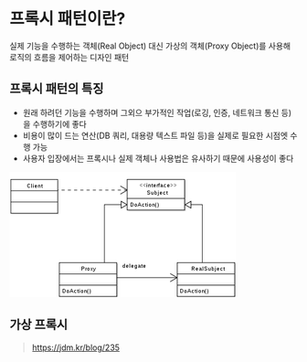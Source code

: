 프록시 패턴이란?
==================================================
실제 기능을 수행하는 객체(Real Object) 대신 가상의 객체(Proxy Object)를 사용해 로직의 흐름을 제어하는 디자인 패턴

프록시 패턴의 특징
--------------------------------------------
* 원래 하려던 기능을 수행하며 그외으 부가적인 작업(로깅, 인증, 네트워크 통신 등)을 수행하기에 좋다
* 비용이 많이 드는 연산(DB 쿼리, 대용량 텍스트 파일 등)을 실제로 필요한 시점엣 수행 가능
* 사용자 입장에서는 프록시나 실제 객체나 사용법은 유사하기 때문에 사용성이 좋다

![proxy](../img/proxy.PNG)

가상 프록시
-------------------------




























> https://jdm.kr/blog/235
